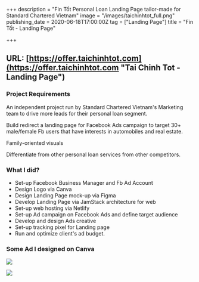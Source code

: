+++
description = "Fin Tốt Personal Loan Landing Page tailor-made for Standard Chartered Vietnam"
image = "/images/taichinhtot_full.png"
publishing_date = 2020-06-18T17:00:00Z
tag = ["Landing Page"]
title = "Fin Tốt - Landing Page"

+++
## URL: [https://offer.taichinhtot.com](https://offer.taichinhtot.com "Tai Chinh Tot - Landing Page")

### Project Requirements

An independent project run by Standard Chartered Vietnam's Marketing team to drive more leads for their personal loan segment.

Build redirect a landing page for Facebook Ads campaign to target 30+ male/female Fb users that have interests in automobiles and real estate.

Family-oriented visuals

Differentiate from other personal loan services from other competitors.

### What I did?

* Set-up Facebook Business Manager and Fb Ad Account
* Design Logo via Canva
* Design Landing Page mock-up via Figma
* Develop Landing Page via JamStack architecture for web
* Set-up web hosting via Netlify
* Set-up Ad campaign on Facebook Ads and define target audience
* Develop and design Ads creative
* Set-up tracking pixel for Landing page
* Run and optimize client's ad budget.

### Some Ad I designed on Canva

![](/images/fb_ad_story.jpg)

![](/images/fb_ad1.png)
